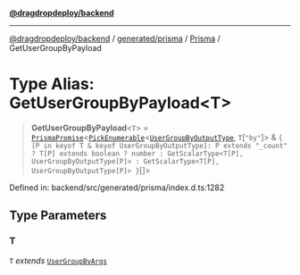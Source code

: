 [**@dragdropdeploy/backend**](../../../../../README.md)

***

[@dragdropdeploy/backend](../../../../../README.md) / [generated/prisma](../../../README.md) / [Prisma](../README.md) / GetUserGroupByPayload

# Type Alias: GetUserGroupByPayload\<T\>

> **GetUserGroupByPayload**\<`T`\> = [`PrismaPromise`](PrismaPromise.md)\<[`PickEnumerable`](PickEnumerable.md)\<[`UserGroupByOutputType`](UserGroupByOutputType.md), `T`\[`"by"`\]\> & `{ [P in keyof T & keyof UserGroupByOutputType]: P extends "_count" ? T[P] extends boolean ? number : GetScalarType<T[P], UserGroupByOutputType[P]> : GetScalarType<T[P], UserGroupByOutputType[P]> }`[]\>

Defined in: backend/src/generated/prisma/index.d.ts:1282

## Type Parameters

### T

`T` *extends* [`UserGroupByArgs`](UserGroupByArgs.md)
